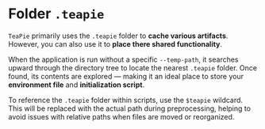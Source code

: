 # Folder `.teapie`

`TeaPie` primarily uses the `.teapie` folder to **cache various artifacts**. However, you can also use it to **place there shared functionality**.

When the application is run without a specific `--temp-path`, it searches upward through the directory tree to locate the nearest `.teapie` folder. Once found, its contents are explored — making it an ideal place to store your **environment file** and **initialization script**.

To reference the `.teapie` folder within scripts, use the `$teapie` wildcard. This will be replaced with the actual path during preprocessing, helping to avoid issues with relative paths when files are moved or reorganized.
